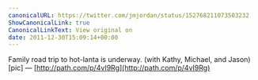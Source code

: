 ```yaml
---
canonicalURL: https://twitter.com/jmjordan/status/152768211073503232
ShowCanonicalLink: true
CanonicalLinkText: View original on
date: 2011-12-30T15:09:14+00:00
---
```

Family road trip to hot-lanta is underway. (with Kathy, Michael, and Jason) [pic] — [http://path.com/p/4vI9Rg](http://path.com/p/4vI9Rg)